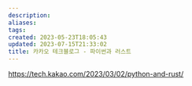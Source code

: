 ```yaml
---
description:
aliases: 
tags: 
created: 2023-05-23T18:05:43
updated: 2023-07-15T21:33:02
title: 카카오 테크블로그 - 파이썬과 러스트
---
```

https://tech.kakao.com/2023/03/02/python-and-rust/
